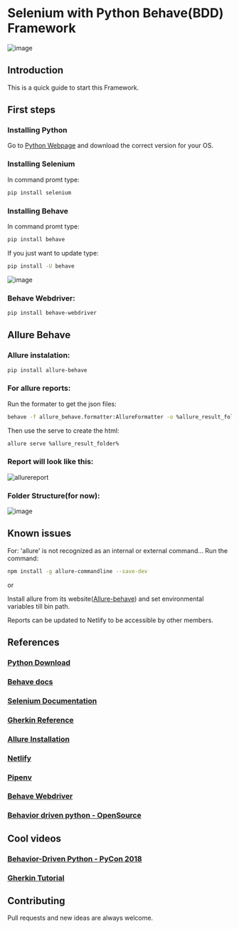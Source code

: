 # Selenium with Python Behave(BDD) Framework

![image](https://user-images.githubusercontent.com/67669609/102962381-81b06800-44c5-11eb-97f2-75d34ee65735.png)

## Introduction
This is a quick guide to start this Framework.

## First steps
### Installing Python
Go to [Python Webpage](https://www.python.org/downloads/) and download the correct version for your OS.

### Installing Selenium
In command promt type: 
```bash
pip install selenium
```

### Installing Behave
In command promt type: 
```bash
pip install behave
```
If you just want to update type: 
```bash
pip install -U behave
```
![image](https://user-images.githubusercontent.com/67669609/102725004-5c1f3500-42f2-11eb-9331-fd60b55b769f.png)

### Behave Webdriver:
```bash
pip install behave-webdriver
```
## Allure Behave
### Allure instalation:
```bash
pip install allure-behave
```


### For allure reports:
Run the formater to get the json files:
```bash
behave -f allure_behave.formatter:AllureFormatter -o %allure_result_folder% ./features
```
Then use the serve to create the html: 
```bash
allure serve %allure_result_folder%
```

### Report will look like this:
![allurereport](https://user-images.githubusercontent.com/67669609/102724727-79530400-42f0-11eb-9369-37f6ea97f2f0.png)


### Folder Structure(for now):
![image](https://user-images.githubusercontent.com/67669609/102725491-e1581900-42f5-11eb-8965-801015d3fa09.png)

## Known issues
For: 'allure' is not recognized as an internal or external command...
Run the command: 
```bash
npm install -g allure-commandline --save-dev
```
or

Install allure from its website([Allure-behave](https://pypi.org/project/allure-behave/)) and set environmental variables till bin path.

Reports can be updated to Netlify to be accessible by other members.

## References
### [Python Download](https://www.python.org/downloads/)
### [Behave docs](https://behave.readthedocs.io/en/latest/index.html)
### [Selenium Documentation](https://www.selenium.dev/documentation/en/)
### [Gherkin Reference](https://cucumber.io/docs/gherkin/reference/)
### [Allure Installation](https://pypi.org/project/allure-behave/)
### [Netlify](https://www.netlify.com/)
### [Pipenv](https://pypi.org/project/pipenv/)
### [Behave Webdriver](https://pypi.org/project/behave-webdriver/)
### [Behavior driven python - OpenSource](https://opensource.com/article/18/5/behavior-driven-python)

## Cool videos
### [Behavior-Driven Python - PyCon 2018](https://www.youtube.com/watch?v=EtIAbfCrsFI&t=344s&ab_channel=PyCon2018)
### [Gherkin Tutorial](https://www.youtube.com/watch?v=KP0vpVLatMc&ab_channel=RevalGovender)

## Contributing
Pull requests and new ideas are always welcome.
